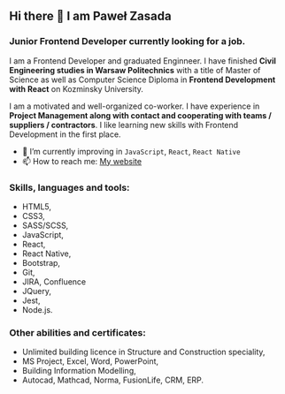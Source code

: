 ## Hi there 👋 I am Paweł Zasada
### Junior Frontend Developer currently looking for a job.

I am a Frontend Developer and graduated Enginneer. I have finished **Civil Engineering studies in Warsaw Politechnics** with a title of Master of Science as well as Computer Science Diploma in **Frontend Development with React** on Kozminsky University. 

I am a motivated and well-organized co-worker. I have experience in **Project Management along with contact and cooperating with teams / suppliers / contractors**. I like learning new skills with Frontend Development in the first place.

- 🌱 I’m currently improving in `JavaScript`, `React`, `React Native`
- 📫 How to reach me: [My website](https://zasada94.github.io/zasadaportfolio/)

### Skills, languages and tools:
- HTML5,
- CSS3,
- SASS/SCSS,
- JavaScript,
- React,
- React Native,
- Bootstrap,
- Git,
- JIRA, Confluence
- JQuery,
- Jest,
- Node.js.


### Other abilities and certificates:
- Unlimited building licence in Structure and Construction speciality,
- MS Project, Excel, Word, PowerPoint,
- Building Information Modelling,
- Autocad, Mathcad, Norma, FusionLife, CRM, ERP.
